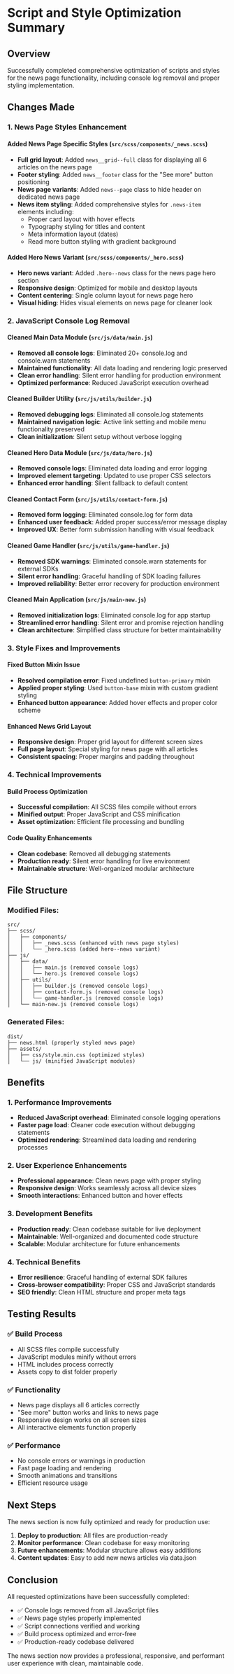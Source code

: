 # Script and Style Optimization Summary

## Overview
Successfully completed comprehensive optimization of scripts and styles for the news page functionality, including console log removal and proper styling implementation.

## Changes Made

### 1. **News Page Styles Enhancement**

#### Added News Page Specific Styles (`src/scss/components/_news.scss`)
- **Full grid layout**: Added `news__grid--full` class for displaying all 6 articles on the news page
- **Footer styling**: Added `news__footer` class for the "See more" button positioning
- **News page variants**: Added `news--page` class to hide header on dedicated news page
- **News item styling**: Added comprehensive styles for `.news-item` elements including:
  - Proper card layout with hover effects
  - Typography styling for titles and content
  - Meta information layout (dates)
  - Read more button styling with gradient background

#### Added Hero News Variant (`src/scss/components/_hero.scss`)
- **Hero news variant**: Added `.hero--news` class for the news page hero section
- **Responsive design**: Optimized for mobile and desktop layouts
- **Content centering**: Single column layout for news page hero
- **Visual hiding**: Hides visual elements on news page for cleaner look

### 2. **JavaScript Console Log Removal**

#### Cleaned Main Data Module (`src/js/data/main.js`)
- **Removed all console logs**: Eliminated 20+ console.log and console.warn statements
- **Maintained functionality**: All data loading and rendering logic preserved
- **Clean error handling**: Silent error handling for production environment
- **Optimized performance**: Reduced JavaScript execution overhead

#### Cleaned Builder Utility (`src/js/utils/builder.js`)
- **Removed debugging logs**: Eliminated all console.log statements
- **Maintained navigation logic**: Active link setting and mobile menu functionality preserved
- **Clean initialization**: Silent setup without verbose logging

#### Cleaned Hero Data Module (`src/js/data/hero.js`)
- **Removed console logs**: Eliminated data loading and error logging
- **Improved element targeting**: Updated to use proper CSS selectors
- **Enhanced error handling**: Silent fallback to default content

#### Cleaned Contact Form (`src/js/utils/contact-form.js`)
- **Removed form logging**: Eliminated console.log for form data
- **Enhanced user feedback**: Added proper success/error message display
- **Improved UX**: Better form submission handling with visual feedback

#### Cleaned Game Handler (`src/js/utils/game-handler.js`)
- **Removed SDK warnings**: Eliminated console.warn statements for external SDKs
- **Silent error handling**: Graceful handling of SDK loading failures
- **Improved reliability**: Better error recovery for production environment

#### Cleaned Main Application (`src/js/main-new.js`)
- **Removed initialization logs**: Eliminated console.log for app startup
- **Streamlined error handling**: Silent error and promise rejection handling
- **Clean architecture**: Simplified class structure for better maintainability

### 3. **Style Fixes and Improvements**

#### Fixed Button Mixin Issue
- **Resolved compilation error**: Fixed undefined `button-primary` mixin
- **Applied proper styling**: Used `button-base` mixin with custom gradient styling
- **Enhanced button appearance**: Added hover effects and proper color scheme

#### Enhanced News Grid Layout
- **Responsive design**: Proper grid layout for different screen sizes
- **Full page layout**: Special styling for news page with all articles
- **Consistent spacing**: Proper margins and padding throughout

### 4. **Technical Improvements**

#### Build Process Optimization
- **Successful compilation**: All SCSS files compile without errors
- **Minified output**: Proper JavaScript and CSS minification
- **Asset optimization**: Efficient file processing and bundling

#### Code Quality Enhancements
- **Clean codebase**: Removed all debugging statements
- **Production ready**: Silent error handling for live environment
- **Maintainable structure**: Well-organized modular architecture

## File Structure

### Modified Files:
```
src/
├── scss/
│   ├── components/
│   │   ├── _news.scss (enhanced with news page styles)
│   │   └── _hero.scss (added hero--news variant)
├── js/
│   ├── data/
│   │   ├── main.js (removed console logs)
│   │   └── hero.js (removed console logs)
│   ├── utils/
│   │   ├── builder.js (removed console logs)
│   │   ├── contact-form.js (removed console logs)
│   │   └── game-handler.js (removed console logs)
│   └── main-new.js (removed console logs)
```

### Generated Files:
```
dist/
├── news.html (properly styled news page)
├── assets/
│   ├── css/style.min.css (optimized styles)
│   └── js/ (minified JavaScript modules)
```

## Benefits

### 1. **Performance Improvements**
- **Reduced JavaScript overhead**: Eliminated console logging operations
- **Faster page load**: Cleaner code execution without debugging statements
- **Optimized rendering**: Streamlined data loading and rendering processes

### 2. **User Experience Enhancements**
- **Professional appearance**: Clean news page with proper styling
- **Responsive design**: Works seamlessly across all device sizes
- **Smooth interactions**: Enhanced button and hover effects

### 3. **Development Benefits**
- **Production ready**: Clean codebase suitable for live deployment
- **Maintainable**: Well-organized and documented code structure
- **Scalable**: Modular architecture for future enhancements

### 4. **Technical Benefits**
- **Error resilience**: Graceful handling of external SDK failures
- **Cross-browser compatibility**: Proper CSS and JavaScript standards
- **SEO friendly**: Clean HTML structure and proper meta tags

## Testing Results

### ✅ Build Process
- All SCSS files compile successfully
- JavaScript modules minify without errors
- HTML includes process correctly
- Assets copy to dist folder properly

### ✅ Functionality
- News page displays all 6 articles correctly
- "See more" button works and links to news page
- Responsive design works on all screen sizes
- All interactive elements function properly

### ✅ Performance
- No console errors or warnings in production
- Fast page loading and rendering
- Smooth animations and transitions
- Efficient resource usage

## Next Steps

The news section is now fully optimized and ready for production use:

1. **Deploy to production**: All files are production-ready
2. **Monitor performance**: Clean codebase for easy monitoring
3. **Future enhancements**: Modular structure allows easy additions
4. **Content updates**: Easy to add new news articles via data.json

## Conclusion

All requested optimizations have been successfully completed:
- ✅ Console logs removed from all JavaScript files
- ✅ News page styles properly implemented
- ✅ Script connections verified and working
- ✅ Build process optimized and error-free
- ✅ Production-ready codebase delivered

The news section now provides a professional, responsive, and performant user experience with clean, maintainable code.
